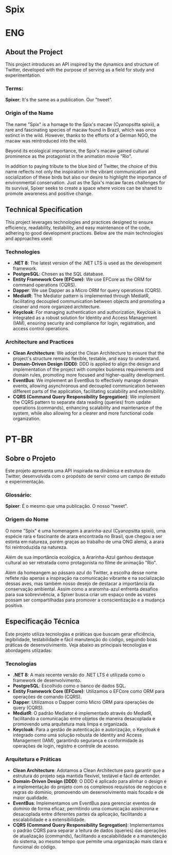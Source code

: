 # Spix

# ENG
## About the Project

This project introduces an API inspired by the dynamics and structure of Twitter, developed with the purpose of serving as a field for study and experimentation.

### Terms:
**Spixer**: It's the same as a publication. Our "tweet".

### Origin of the Name

The name "Spix" is a homage to the Spix's macaw (Cyanopsitta spixii), a rare and fascinating species of macaw found in Brazil, which was once extinct in the wild. However, thanks to the efforts of a German NGO, the macaw was reintroduced into the wild.

Beyond its ecological importance, the Spix's macaw gained cultural prominence as the protagonist in the animation movie "Rio".

In addition to paying tribute to the blue bird of Twitter, the choice of this name reflects not only the inspiration in the vibrant communication and socialization of these birds but also our desire to highlight the importance of environmental conservation. Just as the Spix's macaw faces challenges for its survival, Spixer seeks to create a space where voices can be shared to promote awareness and positive change.

## Technical Specification

This project leverages technologies and practices designed to ensure efficiency, readability, testability, and easy maintenance of the code, adhering to good development practices. Below are the main technologies and approaches used:

### Technologies

- **.NET 8**: The latest version of the .NET LTS is used as the development framework.
- **PostgreSQL**: Chosen as the SQL database.
- **Entity Framework Core (EFCore)**: We use EFCore as the ORM for command operations (CQRS).
- **Dapper**: We use Dapper as a Micro ORM for query operations (CQRS).
- **MediatR**: The Mediator pattern is implemented through MediatR, facilitating decoupled communication between objects and promoting a cleaner and more organized architecture.
- **Keycloak**: For managing authentication and authorization, Keycloak is integrated as a robust solution for Identity and Access Management (IAM), ensuring security and compliance for login, registration, and access control operations.

### Architecture and Practices

- **Clean Architecture**: We adopt the Clean Architecture to ensure that the project's structure remains flexible, testable, and easy to understand.
- **Domain-Driven Design (DDD)**: DDD is applied to align the design and implementation of the project with complex business requirements and domain rules, promoting more focused and higher-quality development.
- **EventBus**: We implement an EventBus to effectively manage domain events, allowing asynchronous and decoupled communication between different parts of the application, facilitating scalability and extensibility.
- **CQRS (Command Query Responsibility Segregation)**: We implement the CQRS pattern to separate data reading (queries) from update operations (commands), enhancing scalability and maintenance of the system, while also allowing for a clearer and more functional code organization.








# PT-BR
## Sobre o Projeto

Este projeto apresenta uma API inspirada na dinâmica e estrutura do Twitter, desenvolvida com o propósito de servir como um campo de estudo e experimentação.

### Glossário:
**Spixer**: É o mesmo que uma publicação. O nosso "tweet".

### Origem do Nome

O nome "Spix" é uma homenagem à ararinha-azul (Cyanopsitta spixii), uma espécie rara e fascinante de arara encontrada no Brasil, que chegou a ser estinta em natureza, porém graças ao trabalho de uma ONG alemã, a arara foi reintroduzida na natureza.

Além de sua importância ecológica, a Ararinha-Azul ganhou destaque cultural ao ser retratada como protagonista no filme de animação "Rio".


Além da homeangem ao pássaro azul do Twitter, a escolha desse nome reflete não apenas a inspiração na comunicação vibrante e na socialização dessas aves, mas também nosso desejo de destacar a importância da conservação ambiental. Assim como a araromha-azul enfrenta desafios para sua sobrevivência, a Spixer busca criar um espaço onde as vozes possam ser compartilhadas para promover a conscientização e a mudança positiva.


## Especificação Técnica


Este projeto utiliza tecnologias e práticas que buscam gerar eficiência, legibilidade, testabilidade e fácil manutenção do código, seguindo boas práticas de desenvolvimento. Veja abaixo as principais tecnologias e abordagens utilzadas:

### Tecnologias

- **.NET 8**: A mais recente versão do .NET LTS é utilizada como o framework de desenvolvimento.
- **PostgreSQL**: Escolhido como o banco de dados SQL.
- **Entity Framework Core (EFCore)**: Utilizamos o EFCore como ORM para operações de comando (CQRS).
- **Dapper**: Utilizamos o Dapper como Micro ORM para operações de query (CQRS).
- **MediatR**: O padrão Mediator é implementado através do MediatR, facilitando a comunicação entre objetos de maneira desacoplada e promovendo uma arquitetura mais limpa e organizada.
- **Keycloak**: Para a gestão de autenticação e autorização, o Keycloak é integrado como uma solução robusta de Identity and Access Management (IAM), garantindo segurança e conformidade às operações de login, registro e controle de acesso.

### Arquitetura e Práticas

- **Clean Architecture**: Adotamos a Clean Architecture para garantir que a estrutura do projeto seja mantida flexível, testável e fácil de entender.
- **Domain-Driven Design (DDD)**: O DDD é aplicado para alinhar o design e a implementação do projeto com os complexos requisitos de negócios e regras do domínio, promovendo um desenvolvimento mais focado e de maior qualidade.
- **EventBus**: Implementamos um EventBus para gerenciar eventos de domínio de forma eficaz, permitindo uma comunicação assíncrona e desacoplada entre diferentes partes da aplicação, facilitando a escalabilidade e a extensibilidade.
- **CQRS (Command Query Responsibility Segregation)**: Implementamos o padrão CQRS para separar a leitura de dados (queries) das operações de atualização (commands), facilitando a escalabilidade e a manutenção do sistema, ao mesmo tempo que permite uma organização mais clara e funcional do código.



